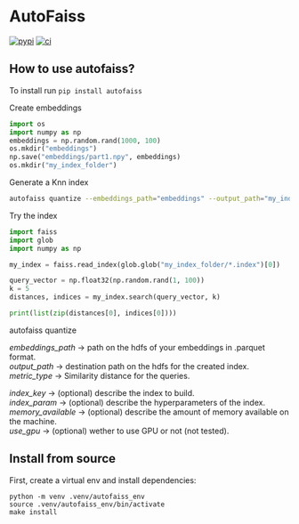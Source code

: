 # AutoFaiss

[![pypi](https://img.shields.io/pypi/v/autofaiss.svg)](https://pypi.python.org/pypi/autofaiss)
[![ci](https://github.com/criteo/autofaiss/workflows/Continuous%20integration/badge.svg)](https://github.com/criteo/autofaiss/actions?query=workflow%3A%22Continuous+integration%22)

## How to use autofaiss?

To install run `pip install autofaiss`

Create embeddings
``` python
import os
import numpy as np
embeddings = np.random.rand(1000, 100)
os.mkdir("embeddings")
np.save("embeddings/part1.npy", embeddings)
os.mkdir("my_index_folder")
```

Generate a Knn index
``` bash
autofaiss quantize --embeddings_path="embeddings" --output_path="my_index_folder" --metric_type="ip"
```

Try the index
``` python
import faiss
import glob
import numpy as np

my_index = faiss.read_index(glob.glob("my_index_folder/*.index")[0])

query_vector = np.float32(np.random.rand(1, 100))
k = 5
distances, indices = my_index.search(query_vector, k)

print(list(zip(distances[0], indices[0])))
```

autofaiss quantize

*embeddings_path*     -> path on the hdfs of your embeddings in .parquet format.  
*output_path*         -> destination path on the hdfs for the created index.
*metric_type*         -> Similarity distance for the queries.  

*index_key*           -> (optional) describe the index to build.  
*index_param*         -> (optional) describe the hyperparameters of the index.  
*memory_available*    -> (optional) describe the amount of memory available on the machine.  
*use_gpu*             -> (optional) wether to use GPU or not (not tested).  

## Install from source

First, create a virtual env and install dependencies:
```
python -m venv .venv/autofaiss_env
source .venv/autofaiss_env/bin/activate
make install
```


